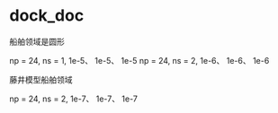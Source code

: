 # dock_doc
船舶领域是圆形

np = 24, ns = 1,    1e-5、 1e-5、  1e-5
np = 24, ns = 2,    1e-6、 1e-6、  1e-6


藤井模型船舶领域

np = 24, ns = 2,    1e-7、 1e-7、  1e-7
